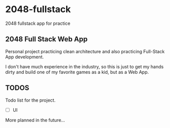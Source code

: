 # 2048-fullstack

2048 fullstack app for practice

## 2048 Full Stack Web App

Personal project practicing clean architecture and also
practicing Full-Stack App development.

I don't have much experience in the industry, so this is just to get my
hands dirty and build one of my favorite games as a kid, but as a Web App.

## TODOS

Todo list for the project.

- [ ] UI

More planned in the future...
